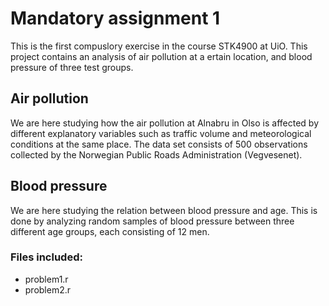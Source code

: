 # Mandatory assignment 1
This is the first compuslory exercise in the course STK4900 at UiO. This project contains an analysis of air pollution at a ertain location,
and blood pressure of three test groups.

## Air pollution
We are here studying how the air pollution at Alnabru in Olso is affected by different explanatory variables such as traffic volume
and meteorological conditions at the same place. The data set consists of 500 observations collected by the Norwegian Public Roads
Administration (Vegvesenet).

## Blood pressure
We are here studying the relation between blood pressure and age. This is done by analyzing random samples of blood pressure between 
three different age groups, each consisting of 12 men.

### Files included:
 - problem1.r
 - problem2.r
 
 
